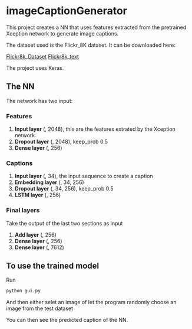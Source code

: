 # imageCaptionGenerator
This project creates a NN that uses features extracted from the pretrained Xception network to generate image captions.

The dataset used is the Flickr_8K dataset. It can be downloaded here:

[Flickr8k_Dataset](https://github.com/jbrownlee/Datasets/releases/download/Flickr8k/Flickr8k_Dataset.zip)
[Flickr8k_text](https://github.com/jbrownlee/Datasets/releases/download/Flickr8k/Flickr8k_text.zip)

The project uses Keras.

## The NN
The network has two input:

### Features
1. **Input layer** (, 2048), this are the features extrated by the Xception network
2. **Dropout layer** (, 2048), keep_prob 0.5
3. **Dense layer** (, 256)

### Captions
1. **Input layer** (, 34), the input sequence to create a caption
2. **Embedding layer** (, 34, 256)
3. **Dropout layer** (, 34, 256), keep_prob 0.5
4. **LSTM layer** (, 256)

### Final layers
Take the output of the last two sections as input
1. **Add layer** (, 256)
2. **Dense layer** (, 256)
3. **Dense layer** (, 7612)

## To use the trained model
Run 
```bash
python gui.py
```

And then either selet an image of let the program randomly choose an image from the test dataset

You can then see the predicted caption of the NN.
